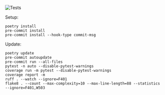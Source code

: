 
![Tests](https://github.com/egeres/lifetracking/actions/workflows/python-package.yml/badge.svg)

Setup:

```shell
poetry install
pre-commit install
pre-commit install --hook-type commit-msg
```

Update:

```shell
poetry update
pre-commit autoupdate
pre-commit run --all-files
pytest -n auto --disable-pytest-warnings
coverage run -m pytest --disable-pytest-warnings
coverage report -m
ruff . --watch --ignore=F401
flake8 . --count --max-complexity=10 --max-line-length=88 --statistics --ignore=F401,W503
```
